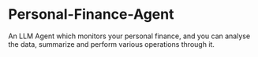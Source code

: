 # Personal-Finance-Agent
An LLM Agent which monitors your personal finance, and you can analyse the data, summarize and perform various operations through it.
